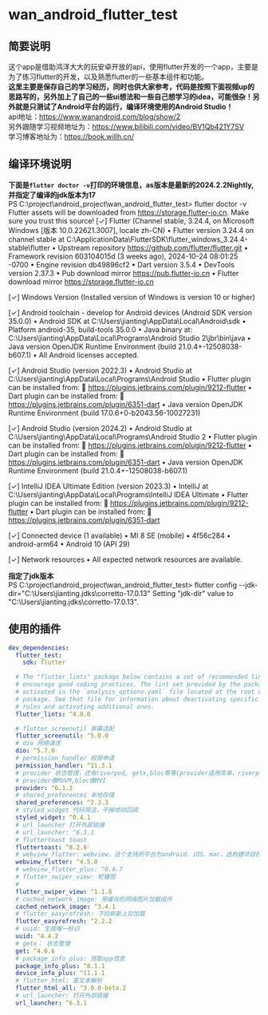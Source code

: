 # wan_android_flutter_test
## 简要说明
这个app是借助鸿洋大大的玩安卓开放的api，使用flutter开发的一个app，主要是为了练习flutter的开发，以及熟悉flutter的一些基本组件和功能。<br>
**这里主要是保存自己的学习经历，同时也供大家参考，代码是按照下面视频up的思路写的，另外加上了自己的一些ui想法和一些自己想学习的idea，可能很杂！另外就是只测试了Android平台的运行，编译环境使用的Android Studio！**<br>
api地址：https://www.wanandroid.com/blog/show/2 <br>
另外跟随学习视频地址为：https://www.bilibili.com/video/BV1Qb421Y7SV <br>
学习博客地址为：https://book.willh.cn/ <br>

## 编译环境说明
**下面是`flutter doctor -v`打印的环境信息，as版本是最新的2024.2.2Nightly,并指定了编译的jdk版本为17**<br>
PS C:\project\android_project\wan_android_flutter_test> flutter doctor -v
Flutter assets will be downloaded from https://storage.flutter-io.cn. Make sure you trust this source!
[✓] Flutter (Channel stable, 3.24.4, on Microsoft Windows [版本 10.0.22621.3007], locale zh-CN)
• Flutter version 3.24.4 on channel stable at C:\ApplicationData\FlutterSDK\flutter_windows_3.24.4-stable\flutter
• Upstream repository https://github.com/flutter/flutter.git
• Framework revision 603104015d (3 weeks ago), 2024-10-24 08:01:25 -0700
• Engine revision db49896cf2
• Dart version 3.5.4
• DevTools version 2.37.3
• Pub download mirror https://pub.flutter-io.cn
• Flutter download mirror https://storage.flutter-io.cn

[✓] Windows Version (Installed version of Windows is version 10 or higher)

[✓] Android toolchain - develop for Android devices (Android SDK version 35.0.0)
• Android SDK at C:\Users\jianting\AppData\Local\Android\sdk
• Platform android-35, build-tools 35.0.0
• Java binary at: C:\Users\jianting\AppData\Local\Programs\Android Studio 2\jbr\bin\java
• Java version OpenJDK Runtime Environment (build 21.0.4+-12508038-b607.1)
• All Android licenses accepted.

[✓] Android Studio (version 2022.3)
• Android Studio at C:\Users\jianting\AppData\Local\Programs\Android Studio
• Flutter plugin can be installed from:
🔨 https://plugins.jetbrains.com/plugin/9212-flutter
• Dart plugin can be installed from:
🔨 https://plugins.jetbrains.com/plugin/6351-dart
• Java version OpenJDK Runtime Environment (build 17.0.6+0-b2043.56-10027231)

[✓] Android Studio (version 2024.2)
• Android Studio at C:\Users\jianting\AppData\Local\Programs\Android Studio 2
• Flutter plugin can be installed from:
🔨 https://plugins.jetbrains.com/plugin/9212-flutter
• Dart plugin can be installed from:
🔨 https://plugins.jetbrains.com/plugin/6351-dart
• Java version OpenJDK Runtime Environment (build 21.0.4+-12508038-b607.1)

[✓] IntelliJ IDEA Ultimate Edition (version 2023.3)
• IntelliJ at C:\Users\jianting\AppData\Local\Programs\IntelliJ IDEA Ultimate
• Flutter plugin can be installed from:
🔨 https://plugins.jetbrains.com/plugin/9212-flutter
• Dart plugin can be installed from:
🔨 https://plugins.jetbrains.com/plugin/6351-dart

[✓] Connected device (1 available)
• MI 8 SE (mobile) • 4f56c284 • android-arm64 • Android 10 (API 29)

[✓] Network resources
• All expected network resources are available.

**指定了jdk版本**<br>
PS C:\project\android_project\wan_android_flutter_test> flutter config --jdk-dir="C:\Users\jianting\.jdks\corretto-17.0.13"
Setting "jdk-dir" value to "C:\Users\jianting\.jdks\corretto-17.0.13".

## 使用的插件
```yaml
dev_dependencies:
  flutter_test:
    sdk: flutter

  # The "flutter_lints" package below contains a set of recommended lints to
  # encourage good coding practices. The lint set provided by the package is
  # activated in the `analysis_options.yaml` file located at the root of your
  # package. See that file for information about deactivating specific lint
  # rules and activating additional ones.
  flutter_lints: ^4.0.0

  # flutter_screenutil 屏幕适配
  flutter_screenutil: ^5.0.0
  # dio 网络请求
  dio: ^5.7.0
  # permission_handler 权限申请
  permission_handler: ^11.3.1
  # provider 状态管理，还有riverpod, getx,bloc等等(provider适用简单，riverpod中大型，bloc大型，getx适合快速构建)
  # provider像MVVM,bloc像MVI
  provider: ^6.1.2
  # shared_preferences 本地存储
  shared_preferences: ^2.3.3
  # styled_widget 代码简洁，干掉地狱回调
  styled_widget: ^0.4.1
  # url_launcher 打开外部链接
  # url_launcher: ^6.3.1
  # fluttertoast toast
  fluttertoast: ^8.2.8
  # webview_flutter: webview，这个支持的平台为android、iOS、mac，选构建项目的时候也构建了web，这里不用这个三方库了
  webview_flutter: ^4.5.0
  # webview_flutter_plus: ^0.4.7
  # flutter_swiper_view: 轮播图
  #
  flutter_swiper_view: ^1.1.8
  # cached_network_image: 带缓存的网络图片加载组件
  cached_network_image: ^3.4.1
  # flutter_easyrefresh: 下拉刷新上拉加载
  flutter_easyrefresh: ^2.2.2
  # uuid: 生成唯一标识
  uuid: ^4.4.2
  # getx： 状态管理
  get: ^4.6.6
  # package_info_plus: 获取app信息
  package_info_plus: ^8.1.1
  device_info_plus: ^11.1.1
  # flutter_html: 富文本解析
  flutter_html_all: ^3.0.0-beta.2
  # url_launcher: 打开外部链接
  url_launcher: ^6.3.1
```

